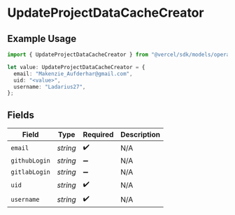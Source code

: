 # UpdateProjectDataCacheCreator

## Example Usage

```typescript
import { UpdateProjectDataCacheCreator } from "@vercel/sdk/models/operations/updateprojectdatacache.js";

let value: UpdateProjectDataCacheCreator = {
  email: "Makenzie_Aufderhar@gmail.com",
  uid: "<value>",
  username: "Ladarius27",
};
```

## Fields

| Field              | Type               | Required           | Description        |
| ------------------ | ------------------ | ------------------ | ------------------ |
| `email`            | *string*           | :heavy_check_mark: | N/A                |
| `githubLogin`      | *string*           | :heavy_minus_sign: | N/A                |
| `gitlabLogin`      | *string*           | :heavy_minus_sign: | N/A                |
| `uid`              | *string*           | :heavy_check_mark: | N/A                |
| `username`         | *string*           | :heavy_check_mark: | N/A                |